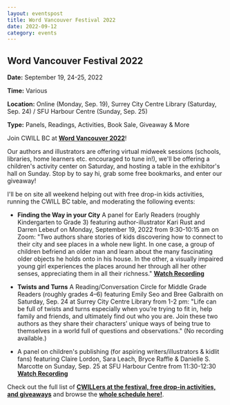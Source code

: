 ```yaml
---
layout: eventspost
title: Word Vancouver Festival 2022
date: 2022-09-12
category: events
---
```


## Word Vancouver Festival 2022

**Date:** September 19, 24-25, 2022

**Time:** Various

**Location:** Online (Monday, Sep. 19), Surrey City Centre Library (Saturday, Sep. 24) / SFU Harbour Centre (Sunday, Sep. 25)

**Type:** Panels, Readings, Activities, Book Sale, Giveaway & More

Join CWILL BC at [**Word Vancouver 2022**](https://www.wordvancouver.ca/)!

Our authors and illustrators are offering virtual midweek sessions (schools, libraries, home learners etc. encouraged to tune in!), we'll be offering a children's activity center on Saturday, and hosting a table in the exhibitor's hall on Sunday. Stop by to say hi, grab some free bookmarks, and enter our giveaway!

I'll be on site all weekend helping out with free drop-in kids activities, running the CWILL BC table, and moderating the following events:

 - **Finding the Way in your City** A panel for Early Readers (roughly Kindergarten to Grade 3) featuring author-illustrator Kari Rust and Darren Lebeuf on Monday, September 19, 2022 from 9:30-10:15 am on Zoom: "Two authors share stories of kids discovering how to connect to their city and see places in a whole new light. In one case, a group of children befriend an older man and learn about the many fascinating older objects he holds onto in his house. In the other, a visually impaired young girl experiences the places around her through all her other senses, appreciating them in all their richness." [**Watch Recording**]([https://www.wordvancouver.ca/childrens-events/2022/7/19/opening-of-word-vancouver-meet-our-curators-l7xhc-f53bk-nwxyz-f7ztr-lmet2-wpay7-afylm-hy7n9-5n3ww-rlgn9-62epa-hsxrf-rs2yy-55b6f-zy8dk-27ct5-whejt-77hm3](https://www.youtube.com/watch?v=cUpicy9XOcA))

 - **Twists and Turns** A Reading/Conversation Circle for Middle Grade Readers (roughly grades 4–6) featuring Emily Seo and Bree Galbraith on Saturday, Sep. 24 at Surrey City Centre Library from 1-2 pm: "Life can be full of twists and turns especially when you’re trying to fit in, help family and friends, and ultimately find out who you are. Join these two authors as they share their characters’ unique ways of being true to themselves in a world full of questions and observations." (No recording available.)

 - A panel on children's publishing (for aspiring writers/illustrators & kidlit fans) featuring Claire Lordon, Sara Leach, Bryce Raffle & Danielle S. Marcotte on Sunday, Sep. 25 at SFU Harbour Centre from 11:30-12:30 [**Watch Recording**](https://www.youtube.com/watch?v=hxB4tfnEXo0)

Check out the full list of [**CWILLers at the festival, free drop-in activities, and giveaways**](https://cwillbc.wordpress.com/2022/08/22/cwillers-at-word-vancouver-2022-festival/) and browse the [**whole schedule here!**](https://www.wordvancouver.ca/).

